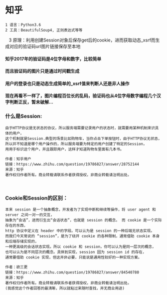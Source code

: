 # 知乎

    1 语言：Python3.6
    2 工具：BeautifulSoup4, 正则表达式等等
    3 原理：利用创建Session对象后保存get后的cookie，进而获取动态_xsrf而生成对应的验证码url图片链接保存至本地

#### 知乎2017年的验证码是4位字母和数字，比较简单
#### 而且验证码的图片只是通过时间戳生成
#### 用户的登录也只是动态生成简单的_xsrf值来判断人还是非人操作
#### 现在再看不一样了，图片编程百位长的乱码，验证码也从4位字母数字编程几个汉字判断正反，暂未破解...


### 什么是Session:

    由于HTTP协议是无状态的协议，所以服务端需要记录用户的状态时，就需要用某种机制来识具体的用户，
    这个机制就是Session.典型的场景比如购物车，当你点击下单按钮时，由于HTTP协议无状态，
    所以并不知道是哪个用户操作的，所以服务端要为特定的用户创建了特定的Session，
    用用于标识这个用户，并且跟踪用户，这样才知道购物车里面有几本书。
    
    作者：知乎用户
    链接：https://www.zhihu.com/question/19786827/answer/28752144
    来源：知乎
    著作权归作者所有。商业转载请联系作者获得授权，非商业转载请注明出处。
    
    
    
### Cookie和Session的区别：
    
    本来 session 是一个抽象概念，开发者为了实现中断和继续等操作，将 user agent 和 server 之间一对一的交互，
    抽象为“会话”，进而衍生出“会话状态”，也就是 session 的概念。 而 cookie 是一个实际存在的东西，
    http 协议中定义在 header 中的字段。可以认为是 session 的一种后端无状态实现。
    而我们今天常说的 “session”，是为了绕开 cookie 的各种限制，通常借助 cookie 本身和后端存储实现的，
    一种更高级的会话状态实现。所以 cookie 和 session，你可以认为是同一层次的概念，
    也可以认为是不同层次的概念。具体到实现，session 因为 session id 的存在，
    通常要借助 cookie 实现，但这并非必要，只能说是通用性较好的一种实现方案。
    
    作者：欲三更
    链接：https://www.zhihu.com/question/19786827/answer/84540780
    来源：知乎
    著作权归作者所有。商业转载请联系作者获得授权，非商业转载请注明出处。
    (我感觉这个作者回答的最清晰，所以就粘过来随时查找，并无商业用途)
